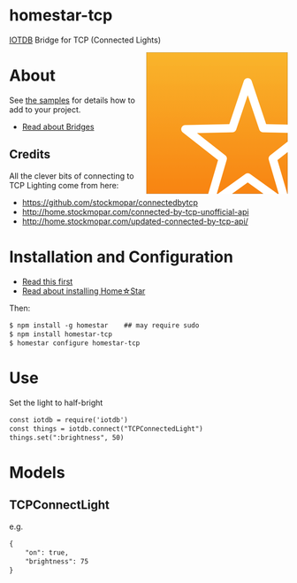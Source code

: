 # homestar-tcp
[IOTDB](https://github.com/dpjanes/node-iotdb) Bridge for TCP (Connected Lights)

<img src="https://raw.githubusercontent.com/dpjanes/iotdb-homestar/master/docs/HomeStar.png" align="right" />

# About

See <a href="samples/">the samples</a> for details how to add to your project.

* [Read about Bridges](https://github.com/dpjanes/node-iotdb/blob/master/docs/bridges.md)

## Credits

All the clever bits of connecting to TCP Lighting come from here:

*  https://github.com/stockmopar/connectedbytcp
*  http://home.stockmopar.com/connected-by-tcp-unofficial-api
*  http://home.stockmopar.com/updated-connected-by-tcp-api/

# Installation and Configuration

* [Read this first](https://github.com/dpjanes/node-iotdb/blob/master/docs/install.md)
* [Read about installing Home☆Star](https://github.com/dpjanes/node-iotdb/blob/master/docs/homestar.md) 

Then:

    $ npm install -g homestar    ## may require sudo
    $ npm install homestar-tcp
    $ homestar configure homestar-tcp

# Use

Set the light to half-bright

	const iotdb = require('iotdb')
	const things = iotdb.connect("TCPConnectedLight")
	things.set(":brightness", 50)

# Models

## TCPConnectLight

e.g.

    {
        "on": true,
        "brightness": 75
    }
